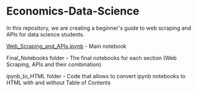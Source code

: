 # Economics-Data-Science

In this repository, we are creating a beginner's guide to web scraping and APIs for data science students.

<u>Web_Scraping_and_APIs.ipynb</u> - Main notebook

Final_Notebooks folder - The final notebooks for each section (Web Scraping, APIs and their combination)

ipynb_to_HTML folder - Code that allows to convert ipynb notebooks to HTML with and without Table of Contents
